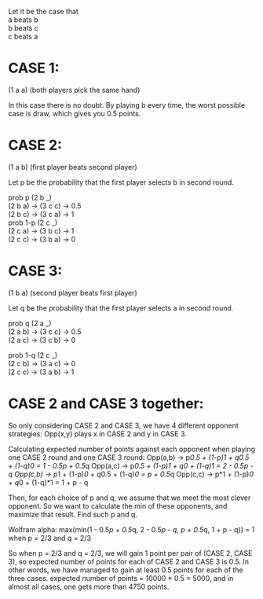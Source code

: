 Let it be the case that   
a beats b  
b beats c    
c beats a  

CASE 1:
=======
(1 a a) (both players pick the same hand)  

In this case there is no doubt. By playing b every time, the worst possible case is draw, which gives you 0.5 points.  



CASE 2:
=======
(1 a b) (first player beats second player)  

Let p be the probability that the first player selects b in second round.  

prob p     (2 b _)  
    (2 b a) -> (3 c c) -> 0.5  
    (2 b c) -> (3 c a) -> 1  
prob 1-p   (2 c _)  
    (2 c a) -> (3 b c) -> 1  
    (2 c c) -> (3 b a) -> 0  


CASE 3: 
=======
(1 b a) (second player beats first player)  

Let q be the probability that the first player selects a in second round.  

prob q     (2 a _)  
    (2 a b) -> (3 c c) -> 0.5  
    (2 a c) -> (3 c b) -> 0  

prob 1-q   (2 c _)  
    (2 c b) -> (3 a c) -> 0  
    (2 c c) -> (3 a b) -> 1  


CASE 2 and CASE 3 together: 
===========================
So only considering CASE 2 and CASE 3, we have 4 different opponent strategies: 
Opp(x,y) plays x in CASE 2 and y in CASE 3.

Calculating expected number of points against  each opponent when playing one CASE 2 round and one CASE 3 round:
Opp(a,b) -> p*0.5 + (1-p)*1 + q*0.5 + (1-q)*0 = 1 - 0.5*p + 0.5*q
Opp(a,c) -> p*0.5 + (1-p)*1 + q*0 + (1-q)*1   = 2 - 0.5*p - q
Opp(c,b) -> p*1 + (1-p)*0 + q*0.5 + (1-q)*0   = p + 0.5*q
Opp(c,c) -> p*1 + (1-p)*0 + q*0 + (1-q)*1     = 1 + p - q

Then, for each choice of p and q, we assume that we meet the most clever opponent. So we want to calculate the min of these opponents, and maximize that result. Find such p and q.

Wolfram alpha:
max(min(1 - 0.5*p + 0.5*q, 2 - 0.5*p - q, p + 0.5*q, 1 + p - q)) = 1 when p = 2/3 and q = 2/3

So when p = 2/3 and q = 2/3, we will gain 1 point per pair of (CASE 2, CASE 3), so expected number of points for each of CASE 2 and CASE 3 is 0.5. In other words, we have managed to gain at least 0.5 points for each of the three cases.
expected number of points = 10000 * 0.5 = 5000, and in almost all cases, one gets more than 4750 points.



